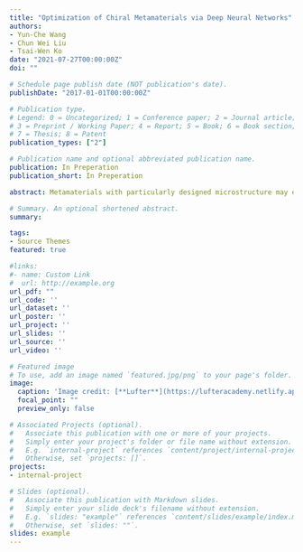 ```yaml
---
title: "Optimization of Chiral Metamaterials via Deep Neural Networks"
authors:
- Yun‑Che Wang
- Chun Wei Liu
- Tsai-Wen Ko
date: "2021-07-27T00:00:00Z"
doi: ""

# Schedule page publish date (NOT publication's date).
publishDate: "2017-01-01T00:00:00Z"

# Publication type.
# Legend: 0 = Uncategorized; 1 = Conference paper; 2 = Journal article;
# 3 = Preprint / Working Paper; 4 = Report; 5 = Book; 6 = Book section;
# 7 = Thesis; 8 = Patent
publication_types: ["2"]

# Publication name and optional abbreviated publication name.
publication: In Preperation
publication_short: In Preperation

abstract: Metamaterials with particularly designed microstructure may exhibit unconventional physical properties, such as negative index of refraction (NIR), negative Poisson’s ratio (NPR) or negative thermal expansion coefficient (NTEC). By introducing rotational degrees of freedom at each material point, deformation-mode couplings between tension/compression and torsion or bending can be obtained, as predicted by the non-centrosymmetric Cosserat mechanics for chiral materials. Such couplings are of great importance to the development of novel sensors. Traditionally, the design of metamaterials relies on human experiences through trial and error. By using deep convolution neural networks, such as VGG, we have developed a methodology to create metamaterials with desired chiral microstructures. The geometric data of chiral microstructures are provided, along with effective mechanical properties, to train the DNN model. The effective properties are from finite element calculations, as well as experimentally measured data. The geometry of chiral samples for DNN training is generated from a generative adversarial neural network. With our successfully trained DNN model, the inverse problem of searching a microstructure geometry for a given set of chiral properties can be solved efficiently. Optimization of chiral microstructure for maximum deformation mode coupling is hence accomplished with the trained DNN model, and verified by experimental data and brute force finite element calculations.

# Summary. An optional shortened abstract.
summary: 

tags:
- Source Themes
featured: true

#links:
#- name: Custom Link
#  url: http://example.org
url_pdf: ""
url_code: ''
url_dataset: ''
url_poster: ''
url_project: ''
url_slides: ''
url_source: ''
url_video: ''

# Featured image
# To use, add an image named `featured.jpg/png` to your page's folder. 
image:
  caption: 'Image credit: [**Lufter**](https://lufteracademy.netlify.app/)'
  focal_point: ""
  preview_only: false

# Associated Projects (optional).
#   Associate this publication with one or more of your projects.
#   Simply enter your project's folder or file name without extension.
#   E.g. `internal-project` references `content/project/internal-project/index.md`.
#   Otherwise, set `projects: []`.
projects:
- internal-project

# Slides (optional).
#   Associate this publication with Markdown slides.
#   Simply enter your slide deck's filename without extension.
#   E.g. `slides: "example"` references `content/slides/example/index.md`.
#   Otherwise, set `slides: ""`.
slides: example
---
```

